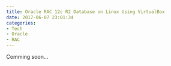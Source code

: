 ```yaml
---
title: Oracle RAC 12c R2 Database on Linux Using VirtualBox
date: 2017-06-07 23:01:34
categories:
- Tech
- Oracle
- RAC
---
```

Comming soon...

